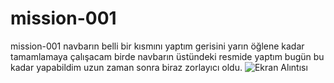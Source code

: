 # mission-001
mission-001
navbarın belli bir kısmını yaptım gerisini yarın öğlene kadar tamamlamaya çalışacam birde navbarın üstündeki resmide yaptım bugün bu kadar yapabildim uzun zaman sonra biraz zorlayıcı oldu.
![Ekran Alıntısı](https://user-images.githubusercontent.com/97285828/158383664-16e61e67-f6d3-4e38-b14d-f1df08d9c6af.PNG)
